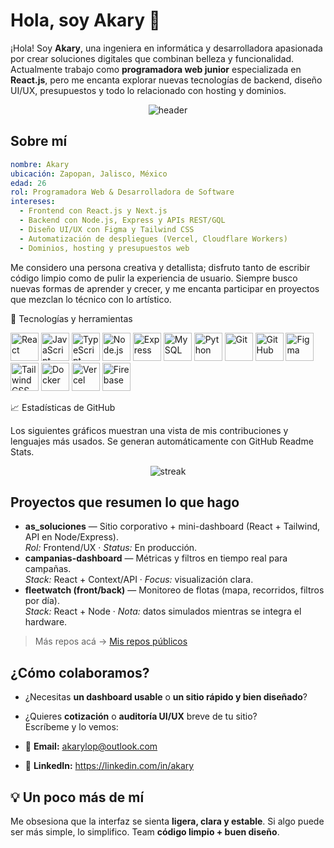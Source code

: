 # Hola, soy Akary 👋

¡Hola! Soy **Akary**, una ingeniera en informática y desarrolladora apasionada por crear soluciones digitales que combinan belleza y funcionalidad. Actualmente trabajo como **programadora web junior** especializada en **React.js**, pero me encanta explorar nuevas tecnologías de backend, diseño UI/UX, presupuestos y todo lo relacionado con hosting y dominios.

<p align="center">
  <img src="https://capsule-render.vercel.app/api?text=%C2%A1Bienvenid@%20a%20mi%20GitHub!&animation=fadeIn&type=waving&color=gradient&height=180" alt="header" />
</p>

## Sobre mí

```yaml
nombre: Akary
ubicación: Zapopan, Jalisco, México
edad: 26
rol: Programadora Web & Desarrolladora de Software
intereses:
  - Frontend con React.js y Next.js
  - Backend con Node.js, Express y APIs REST/GQL
  - Diseño UI/UX con Figma y Tailwind CSS
  - Automatización de despliegues (Vercel, Cloudflare Workers)
  - Dominios, hosting y presupuestos web

```
Me considero una persona creativa y detallista; disfruto tanto de escribir código limpio como de pulir la experiencia de usuario. Siempre busco nuevas formas de aprender y crecer, y me encanta participar en proyectos que mezclan lo técnico con lo artístico.

🚀 Tecnologías y herramientas
<p align="left"> <img src="https://cdn.jsdelivr.net/gh/devicons/devicon/icons/react/react-original-wordmark.svg" alt="React" width="45" height="45" /> <img src="https://cdn.jsdelivr.net/gh/devicons/devicon/icons/javascript/javascript-original.svg" alt="JavaScript" width="45" height="45" /> <img src="https://cdn.jsdelivr.net/gh/devicons/devicon/icons/typescript/typescript-original.svg" alt="TypeScript" width="45" height="45" /> <img src="https://cdn.jsdelivr.net/gh/devicons/devicon/icons/nodejs/nodejs-original.svg" alt="Node.js" width="45" height="45" /> <img src="https://cdn.jsdelivr.net/gh/devicons/devicon/icons/express/express-original.svg" alt="Express" width="45" height="45" /> <img src="https://cdn.jsdelivr.net/gh/devicons/devicon/icons/mysql/mysql-original.svg" alt="MySQL" width="45" height="45" /> <img src="https://cdn.jsdelivr.net/gh/devicons/devicon/icons/python/python-original.svg" alt="Python" width="45" height="45" /> <img src="https://cdn.jsdelivr.net/gh/devicons/devicon/icons/git/git-original.svg" alt="Git" width="45" height="45" /> <img src="https://cdn.jsdelivr.net/gh/devicons/devicon/icons/github/github-original.svg" alt="GitHub" width="45" height="45" /> <img src="https://cdn.jsdelivr.net/gh/devicons/devicon/icons/figma/figma-original.svg" alt="Figma" width="45" height="45" /> <img src="https://cdn.jsdelivr.net/gh/devicons/devicon/icons/tailwindcss/tailwindcss-plain.svg" alt="TailwindCSS" width="45" height="45" /> <img src="https://cdn.jsdelivr.net/gh/devicons/devicon/icons/docker/docker-original.svg" alt="Docker" width="45" height="45" /> <img src="https://cdn.jsdelivr.net/gh/devicons/devicon/icons/vercel/vercel-original-wordmark.svg" alt="Vercel" width="45" height="45" /> <img src="https://cdn.jsdelivr.net/gh/devicons/devicon/icons/firebase/firebase-plain.svg" alt="Firebase" width="45" height="45" /> </p>
📈 Estadísticas de GitHub

Los siguientes gráficos muestran una vista de mis contribuciones y lenguajes más usados. Se generan automáticamente con GitHub Readme Stats.

<p align="center"> <img src="https://github-readme-streak-stats.herokuapp.com?user=AkaryL&theme=radical" alt="streak" /> </p> 

##  Proyectos que resumen lo que hago
- **as_soluciones** — Sitio corporativo + mini-dashboard (React + Tailwind, API en Node/Express).  
  _Rol:_ Frontend/UX · _Status:_ En producción.
- **campanias-dashboard** — Métricas y filtros en tiempo real para campañas.  
  _Stack:_ React + Context/API · _Focus:_ visualización clara.
- **fleetwatch (front/back)** — Monitoreo de flotas (mapa, recorridos, filtros por día).  
  _Stack:_ React + Node · _Nota:_ datos simulados mientras se integra el hardware.

> Más repos acá → [Mis repos públicos](https://github.com/AkaryL?tab=repositories)

## ¿Cómo colaboramos?
- ¿Necesitas **un dashboard usable** o **un sitio rápido y bien diseñado**?  
- ¿Quieres **cotización** o **auditoría UI/UX** breve de tu sitio?  
Escríbeme y lo vemos:

- 📧 **Email:** akarylop@outlook.com  
- 💼 **LinkedIn:** https://linkedin.com/in/akary

## 💡 Un poco más de mí
Me obsesiona que la interfaz se sienta **ligera, clara y estable**. Si algo puede ser más simple, lo simplifico. Team **código limpio + buen diseño**.

